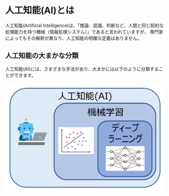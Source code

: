 # 人工知能(AI)とは
人工知能(Artificial Intelligence)は、「推論、認識、判断など、人間と同じ知的な処理能力を持つ機械（情報処理システム）」であると言われていますが、
専門家によってもその解釈が異なり、人工知能の明確な定義はありません。

## 人工知能の大まかな分類
人工知能(AI)には、さまざまな手法があり、大まかには以下のように分類することができます。

![人工知能の図](人工知能の図.jpg) 
